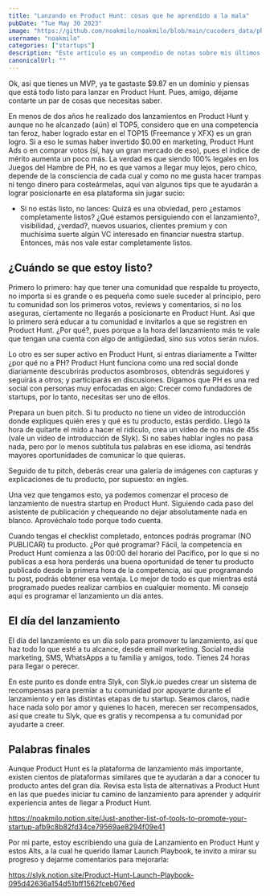 ```yaml
---
title: "Lanzando en Product Hunt: cosas que he aprendido a la mala"
pubDate: "Tue May 30 2023"
image: "https://github.com/noakmilo/noakmilo/blob/main/cucoders_data/phl.png"
username: "noakmilo"
categories: ["startups"]
description: "Este artículo es un compendio de notas sobre mis últimos lanzamientos en Product Hunt: Freemance (#12) XFX (#13)."
canonicalUrl: ""
---
```


Ok, así que tienes un MVP, ya te gastaste $9.87 en un dominio y piensas que está todo listo para lanzar en Product Hunt. Pues, amigo, déjame contarte un par de cosas que necesitas saber. 

En menos de dos años he realizado dos lanzamientos en Product Hunt y aunque no he alcanzado (aún) el TOP5, considero que en una competencia tan feroz, haber logrado estar en el TOP15 (Freemance y XFX) es un gran logro. Si a eso le sumas haber invertido $0.00 en marketing, Product Hunt Ads o en comprar votos (sí, hay un gran mercado de eso), pues el índice de mérito aumenta un poco más. La verdad es que siendo 100% legales en los Juegos del Hambre de PH, no es que vamos a llegar muy lejos, pero chico, depende de la consciencia de cada cual y como no me gusta hacer trampas ni tengo dinero para costeármelas, aquí van algunos tips que te ayudarán a lograr posicionarte en esa plataforma sin jugar sucio:

- Si no estás listo, no lances: Quizá es una obviedad, pero ¿estamos completamente listos? ¿Qué estamos persiguiendo con el lanzamiento?, visibilidad, ¿verdad?, nuevos usuarios, clientes premium y con muchísima suerte algún VC interesado en financiar nuestra startup. Entonces, más nos vale estar completamente listos.

## ¿Cuándo se que estoy listo?

Primero lo primero: hay que tener una comunidad que respalde tu proyecto, no importa si es grande o es pequeña como suele suceder al principio, pero tu comunidad son los primeros votos, reviews y comentarios, si no los aseguras, ciertamente no llegarás a posicionarte en Product Hunt. Así que lo primero será educar a tu comunidad e invitarlos a que se registren en Product Hunt. ¿Por qué?, pues porque a la hora del lanzamiento más te vale que tengan una cuenta con algo de antigüedad, sino sus votos serán nulos.

Lo otro es ser super activo en Product Hunt, si entras diariamente a Twitter ¿por qué no a PH? Product Hunt funciona como una red social donde diariamente descubrirás productos asombrosos, obtendrás seguidores y seguirás a otros; y participarás en discusiones. Digamos que PH es una red social con personas muy enfocadas en algo: Crecer como fundadores de startups, por lo tanto, necesitas ser uno de ellos.

Prepara un buen pitch. Si tu producto no tiene un video de introducción donde expliques quién eres y qué es tu producto, estás perdido. Llegó la hora de quitarte el mido a hacer el ridículo, crea un video de no más de 45s (vale un video de introducción de Slyk). Si no sabes hablar ingles no pasa nada, pero por lo menos subtitula tus palabras en ese idioma, así tendrás mayores oportunidades de comunicar lo que quieras.

Seguido de tu pitch, deberás crear una galería de imágenes con capturas y explicaciones de tu producto, por supuesto: en ingles.

Una vez que tengamos esto, ya podemos comenzar el proceso de lanzamiento de nuestra startup en Product Hunt. Siguiendo cada paso del asistente de publicación y chequeando no dejar absolutamente nada en blanco. Aprovéchalo todo porque todo cuenta.


Cuando tengas el checklist completado, entonces podrás programar (NO PUBLICAR) tu producto. ¿Por qué programar? Fácil, la competencia en Product Hunt comienza a las 00:00 del horario del Pacífico, por lo que si no publicas a esa hora perderás una buena oportunidad de tener tu producto publicado desde la primera hora de la competencia, así que programando tu post, podrás obtener esa ventaja. Lo mejor de todo es que mientras está programado puedes realizar cambios en cualquier momento. Mi consejo aquí es programar el lanzamiento un día antes.

## El día del lanzamiento

El día del lanzamiento es un día solo para promover tu lanzamiento, así que haz todo lo que esté a tu alcance, desde email marketing. Social media marketing, SMS, WhatsApps a tu familia y amigos, todo. Tienes 24 horas para llegar o perecer. 

En este punto es donde entra Slyk, con Slyk.io puedes crear un sistema de recompensas para premiar a tu comunidad por apoyarte durante el lanzamiento y en las distintas etapas de tu startup. Seamos claros, nadie hace nada solo por amor y quienes lo hacen, merecen ser recompensados, así que create tu Slyk, que es gratis y recompensa a tu comunidad por ayudarte a creer.

## Palabras finales

Aunque Product Hunt es la plataforma de lanzamiento más importante, existen cientos de plataformas similares que te ayudarán a dar a conocer tu producto antes del gran día. Revisa esta lista de alternativas a Product Hunt en las que puedes iniciar tu camino de lanzamiento para aprender y adquirir experiencia antes de llegar a Product Hunt. 

https://noakmilo.notion.site/Just-another-list-of-tools-to-promote-your-startup-afb9c8b82fd34ce79569ae8294f09e41

Por mi parte, estoy escribiendo una guía de Lanzamiento en Product Hunt y estos Alts, a la cual he querido llamar Launch Playbook, te invito a mirar su progreso y dejarme comentarios para mejorarla:

https://slyk.notion.site/Product-Hunt-Launch-Playbook-095d42636a154d51bff1562fceb076ed
